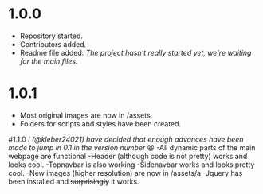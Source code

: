 # 1.0.0
- Repository started.
- Contributors added.
- Readme file added.
_The project hasn't really started yet, we're waiting for the main files._

# 1.0.1
- Most original images are now in /assets.
- Folders for scripts and styles have been created.

#1.1.0
_I (@kleber24021) have decided that enough advances have been made to jump in 0.1 in the version number_ :laughing:
-All dynamic parts of the main webpage are functional
  -Header (although code is not pretty) works and looks cool.
  -Topnavbar is also working
  -Sidenavbar works and looks pretty cool.
-New images (higher resolution) are now in /assets/a
-Jquery has been installed and ~~surprisingly~~ it works.
